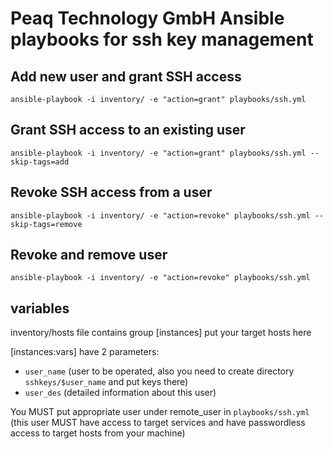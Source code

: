 # Peaq Technology GmbH Ansible playbooks for ssh key management

## Add new user and grant SSH access
`ansible-playbook -i inventory/ -e "action=grant" playbooks/ssh.yml`

## Grant SSH access to an existing user
`ansible-playbook -i inventory/ -e "action=grant" playbooks/ssh.yml --skip-tags=add`

## Revoke SSH access from a user
`ansible-playbook -i inventory/ -e "action=revoke" playbooks/ssh.yml --skip-tags=remove`

## Revoke and remove user
`ansible-playbook -i inventory/ -e "action=revoke" playbooks/ssh.yml`

## variables

inventory/hosts file contains group [instances] put your target hosts here

[instances:vars] have 2 parameters: 
- `user_name` (user to be operated, also you need to create directory `sshkeys/$user_name` and put keys there)
- `user_des` (detailed information about this user)

You MUST put appropriate user under remote_user in `playbooks/ssh.yml` (this user MUST have access to target services and have passwordless access to target hosts from your machine)
